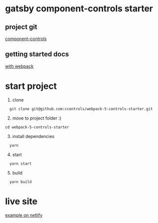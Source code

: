 # gatsby component-controls starter

## project git

[component-controls](https://github.com/ccontrols/component-controls)

## getting started docs

[with webpack](https://component-controls.com/tutorial/getting-started/webpack)

# start project

1. clone

```
  git clone git@github.com:ccontrols/webpack-5-controls-starter.git
```

2. move to project folder :)

```
cd webpack-5-controls-starter
```

3. install dependencies

```
  yarn
```

4. start

```
  yarn start
```

5. build

```
  yarn build
```

# live site

[example on netlify](https://webpack-5-controls-starter.netlify.app)

